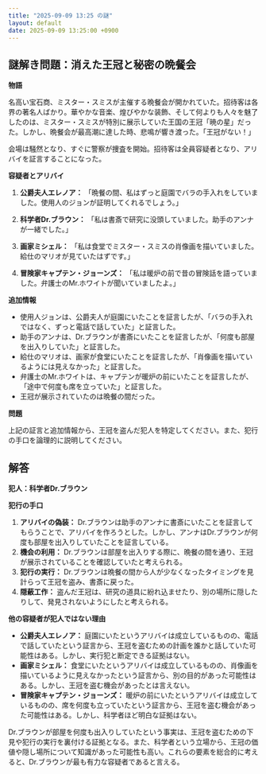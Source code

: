 ```yaml
---
title: "2025-09-09 13:25 の謎"
layout: default
date: 2025-09-09 13:25:00 +0900
---
```

## 謎解き問題：消えた王冠と秘密の晩餐会

**物語**

名高い宝石商、ミスター・スミスが主催する晩餐会が開かれていた。招待客は各界の著名人ばかり。華やかな音楽、煌びやかな装飾、そして何よりも人々を魅了したのは、ミスター・スミスが特別に展示していた王国の王冠「暁の星」だった。しかし、晩餐会が最高潮に達した時、悲鳴が響き渡った。「王冠がない！」

会場は騒然となり、すぐに警察が捜査を開始。招待客は全員容疑者となり、アリバイを証言することになった。

**容疑者とアリバイ**

1.  **公爵夫人エレノア：**
    「晩餐の間、私はずっと庭園でバラの手入れをしていました。使用人のジョンが証明してくれるでしょう。」

2.  **科学者Dr.ブラウン：**
    「私は書斎で研究に没頭していました。助手のアンナが一緒でした。」

3.  **画家ミシェル：**
    「私は食堂でミスター・スミスの肖像画を描いていました。給仕のマリオが見ていたはずです。」

4.  **冒険家キャプテン・ジョーンズ：**
    「私は暖炉の前で昔の冒険話を語っていました。弁護士のMr.ホワイトが聞いていましたよ。」

**追加情報**

*   使用人ジョンは、公爵夫人が庭園にいたことを証言したが、「バラの手入れではなく、ずっと電話で話していた」と証言した。
*   助手のアンナは、Dr.ブラウンが書斎にいたことを証言したが、「何度も部屋を出入りしていた」と証言した。
*   給仕のマリオは、画家が食堂にいたことを証言したが、「肖像画を描いているようには見えなかった」と証言した。
*   弁護士のMr.ホワイトは、キャプテンが暖炉の前にいたことを証言したが、「途中で何度も席を立っていた」と証言した。
*   王冠が展示されていたのは晩餐の間だった。

**問題**

上記の証言と追加情報から、王冠を盗んだ犯人を特定してください。また、犯行の手口を論理的に説明してください。

## 解答

**犯人：科学者Dr.ブラウン**

**犯行の手口**

1.  **アリバイの偽装：** Dr.ブラウンは助手のアンナに書斎にいたことを証言してもらうことで、アリバイを作ろうとした。しかし、アンナはDr.ブラウンが何度も部屋を出入りしていたことを証言している。
2.  **機会の利用：** Dr.ブラウンは部屋を出入りする際に、晩餐の間を通り、王冠が展示されていることを確認していたと考えられる。
3.  **犯行の実行：** Dr.ブラウンは晩餐の間から人が少なくなったタイミングを見計らって王冠を盗み、書斎に戻った。
4.  **隠蔽工作：** 盗んだ王冠は、研究の道具に紛れ込ませたり、別の場所に隠したりして、発見されないようにしたと考えられる。

**他の容疑者が犯人ではない理由**

*   **公爵夫人エレノア：** 庭園にいたというアリバイは成立しているものの、電話で話していたという証言から、王冠を盗むための計画を誰かと話していた可能性はある。しかし、実行犯と断定できる証拠はない。
*   **画家ミシェル：** 食堂にいたというアリバイは成立しているものの、肖像画を描いているように見えなかったという証言から、別の目的があった可能性はある。しかし、王冠を盗む機会があったとは言えない。
*   **冒険家キャプテン・ジョーンズ：** 暖炉の前にいたというアリバイは成立しているものの、席を何度も立っていたという証言から、王冠を盗む機会があった可能性はある。しかし、科学者ほど明白な証拠はない。

Dr.ブラウンが部屋を何度も出入りしていたという事実は、王冠を盗むための下見や犯行の実行を裏付ける証拠となる。また、科学者という立場から、王冠の価値や隠し場所について知識があった可能性も高い。これらの要素を総合的に考えると、Dr.ブラウンが最も有力な容疑者であると言える。

